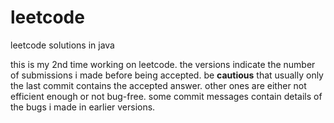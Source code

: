 leetcode
========

leetcode solutions in java

this is my 2nd time working on leetcode. the versions indicate the number
of submissions i made before being accepted. be **cautious** that usually
only the last commit contains the accepted answer. other ones are either 
not efficient enough or not bug-free. some commit messages contain details
of the bugs i made in earlier versions.
